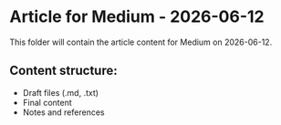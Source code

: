 # Article for Medium - 2026-06-12

This folder will contain the article content for Medium on 2026-06-12.

## Content structure:
- Draft files (.md, .txt)
- Final content
- Notes and references
